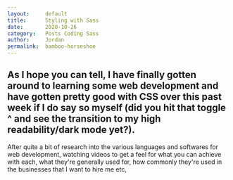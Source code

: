 ```yaml
---
layout:     default
title:      Styling with Sass
date:       2020-10-26
category:   Posts Coding Sass
author:     Jordan 
permalink:  bamboo-horseshoe
---
```


## As I hope you can tell, I have finally gotten around to learning some web development and have gotten pretty good with CSS over this past week if I do say so myself (did you hit that toggle ^ and see the transition to my high readability/dark mode yet?).

After quite a bit of research into the various languages and softwares for web development, watching videos to get a feel for what you can achieve with each, what they're generally used for, how commonly they're used in the businesses that I want to hire me etc, 